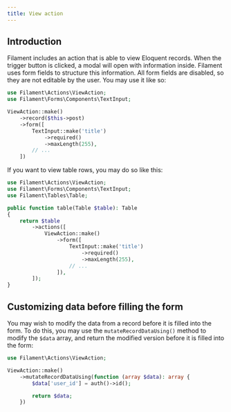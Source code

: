 ```yaml
---
title: View action
---
```


## Introduction

Filament includes an action that is able to view Eloquent records. When the trigger button is clicked, a modal will open with information inside. Filament uses form fields to structure this information. All form fields are disabled, so they are not editable by the user. You may use it like so:

```php
use Filament\Actions\ViewAction;
use Filament\Forms\Components\TextInput;

ViewAction::make()
    ->record($this->post)
    ->form([
        TextInput::make('title')
            ->required()
            ->maxLength(255),
        // ...
    ])
```

If you want to view table rows, you may do so like this:

```php
use Filament\Actions\ViewAction;
use Filament\Forms\Components\TextInput;
use Filament\Tables\Table;

public function table(Table $table): Table
{
    return $table
        ->actions([
            ViewAction::make()
                ->form([
                    TextInput::make('title')
                        ->required()
                        ->maxLength(255),
                    // ...
                ]),
        ]);
}
```

## Customizing data before filling the form

You may wish to modify the data from a record before it is filled into the form. To do this, you may use the `mutateRecordDataUsing()` method to modify the `$data` array, and return the modified version before it is filled into the form:

```php
use Filament\Actions\ViewAction;

ViewAction::make()
    ->mutateRecordDataUsing(function (array $data): array {
        $data['user_id'] = auth()->id();

        return $data;
    })
```
